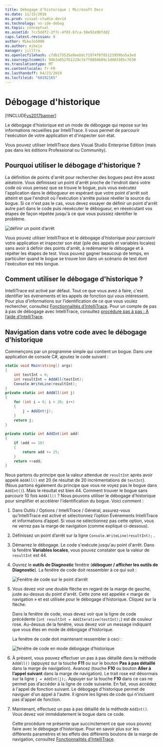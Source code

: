 ```yaml
---
title: Débogage d’historique | Microsoft Docs
ms.date: 11/15/2016
ms.prod: visual-studio-dev14
ms.technology: vs-ide-debug
ms.topic: conceptual
ms.assetid: 7cc5ddf2-2f7c-4f83-b7ca-58e92e9bfdd2
caps.latest.revision: 9
author: MikeJo5000
ms.author: mikejo
manager: jillfra
ms.openlocfilehash: c7db175535e0eebdcf1974f0f85123959ba5a3ed
ms.sourcegitcommit: 94b3a052fb1229c7e7f8804b09c1d403385c7630
ms.translationtype: MT
ms.contentlocale: fr-FR
ms.lasthandoff: 04/23/2019
ms.locfileid: "68192165"
---
```

# <a name="historical-debugging"></a>Débogage d'historique
[!INCLUDE[vs2017banner](../includes/vs2017banner.md)]

Le débogage d'historique est un mode de débogage qui repose sur les informations recueillies par IntelliTrace. Il vous permet de parcourir l'exécution de votre application et d'inspecter son état.  
  
 Vous pouvez utiliser IntelliTrace dans Visual Studio Enterprise Edition (mais pas dans les éditions Professional ou Community).  
  
## <a name="why-use-historical-debugging"></a>Pourquoi utiliser le débogage d'historique ?  
 La définition de points d'arrêt pour rechercher des bogues peut être assez aléatoire. Vous définissez un point d'arrêt proche de l'endroit dans votre code où vous pensez que se trouve le bogue, puis vous exécutez l'application dans le débogueur en espérant que votre point d'arrêt soit atteint et que l'endroit où l'exécution s'arrête puisse révéler la source du bogue. Si ce n'est pas le cas, vous devez essayer de définir un point d'arrêt autre part dans le code puis réexécuter le débogueur, en réexécutant vos étapes de façon répétée jusqu'à ce que vous puissiez identifier le problème.  
  
 ![définir un point d’arrêt](../debugger/media/breakpointprocesa.png "BreakpointProcesa")  
  
 Vous pouvez utiliser IntelliTrace et le débogage d'historique pour parcourir votre application et inspecter son état (pile des appels et variables locales) sans avoir à définir des points d'arrêt, à redémarrer le débogage et à répéter les étapes de test. Vous pouvez gagner beaucoup de temps, en particulier quand le bogue se trouve loin dans un scénario de test dont l'exécution est  très longue.  
  
## <a name="how-do-i-start-using-historical-debugging"></a>Comment utiliser le débogage d'historique ?  
 IntelliTrace est activé par défaut. Tout ce que vous avez à faire, c'est identifier les événements et les appels de fonction qui vous intéressent. Pour plus d’informations sur l’identification de ce que vous voulez rechercher, consultez [Fonctionnalités d’IntelliTrace](../debugger/intellitrace-features.md). Pour un compte de pas à pas de débogage avec IntelliTrace, consultez [procédure pas à pas : À l’aide d’IntelliTrace](../debugger/walkthrough-using-intellitrace.md).  
  
## <a name="navigating-your-code-with-historical-debugging"></a>Navigation dans votre code avec le débogage d'historique  
 Commençons par un programme simple qui contient un bogue. Dans une application de console C#, ajoutez le code suivant :  
  
```csharp  
static void Main(string[] args)  
{  
    int testInt = 0;  
    int resultInt = AddAll(testInt);  
    Console.WriteLine(resultInt);  
}  
private static int AddAll(int j)  
{  
    for (int i = 0; i < 20; i++)  
    {  
        j = AddInt(j);  
    }  
    return j;  
}  
  
private static int AddInt(int add)  
{  
    if (add == 10)  
    {  
        return add += 25;  
    }  
    return ++add;  
}  
```  
  
 Nous partons du principe que la valeur attendue de `resultInt` après avoir appelé `AddAll()` est 20 (le résultat de 20 incrémentations de `testInt`). (Nous partons également du principe que vous ne voyez pas le bogue dans `AddInt()`). Mais le résultat est bien 44. Comment trouver le bogue sans parcourir 10 fois `AddAll()` ? Nous pouvons utiliser le débogage d'historique pour simplifier et accélérer l'identification du bogue. Voici comment :  
  
1. Dans Outils / Options / IntelliTrace / Général, assurez-vous qu’IntelliTrace est activé et sélectionnez l’option Événements IntelliTrace et informations d’appel. Si vous ne sélectionnez pas cette option, vous ne verrez pas la marge de navigation (comme expliqué ci-dessous).  
  
2. Définissez un point d’arrêt sur la ligne `Console.WriteLine(resultInt);` .  
  
3. Démarrez le débogage. Le code s'exécute jusqu'au point d'arrêt. Dans la fenêtre **Variables locales**, vous pouvez constater que la valeur de `resultInt` est 44.  
  
4. Ouvrez le **outils de Diagnostic** fenêtre (**déboguer / afficher les outils de Diagnostic**). La fenêtre de code doit ressembler à ce qui suit :  
  
    ![Fenêtre de code sur le point d’arrêt](../debugger/media/historicaldebuggingbreakpoint.png "HistoricalDebuggingBreakpoint")  
  
5. Vous devez voir une double flèche en regard de la marge de gauche, juste au-dessus du point d'arrêt. Cette zone est appelée « marge de navigation » et est utilisée pour le débogage d'historique. Cliquez sur la flèche.  
  
    Dans la fenêtre de code, vous devez voir que la ligne de code précédente (`int resultInt = AddIterative(testInt);`) est de couleur rose. Au-dessus de la fenêtre, vous devez voir un message indiquant que vous êtes en mode de débogage d'historique.  
  
    La fenêtre de code doit maintenant ressembler à ceci :  
  
    ![fenêtre de code en mode débogage d’historique](../debugger/media/historicaldebuggingback.png "HistoricalDebuggingBack")  
  
6. À présent, vous pouvez effectuer un pas à pas détaillé dans la méthode `AddAll()` (appuyez sur la touche **F11** ou sur le bouton **Pas à pas détaillé** dans la marge de navigation). Avancez (touche **F10** ou bouton **Aller à l’appel suivant** dans la marge de navigation). Le trait rose est désormais sur la ligne `j = AddInt(j);`. Appuyer sur la touche **F10** dans ce cas ne permet pas d’accéder à la ligne de code suivante. En fait, vous accédez à l'appel de fonction suivant. Le débogage d'historique permet de naviguer d'un appel à l'autre. Il ignore les lignes de code qui n'incluent pas d'appel de fonction.  
  
7. Maintenant, effectuez un pas à pas détaillé de la méthode `AddInt()`. Vous devez voir immédiatement le bogue dans ce code.  
  
   Cette procédure ne présente que succinctement ce que vous pouvez faire avec le débogage d'historique. Pour en savoir plus sur les différents paramètres et les effets des différents boutons de la marge de navigation, consultez [Fonctionnalités d’IntelliTrace](../debugger/intellitrace-features.md).
